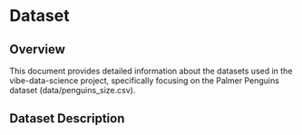 # Dataset

## Overview

This document provides detailed information about the datasets used in the vibe-data-science project, specifically focusing on the Palmer Penguins dataset (data/penguins_size.csv).

## Dataset Description
